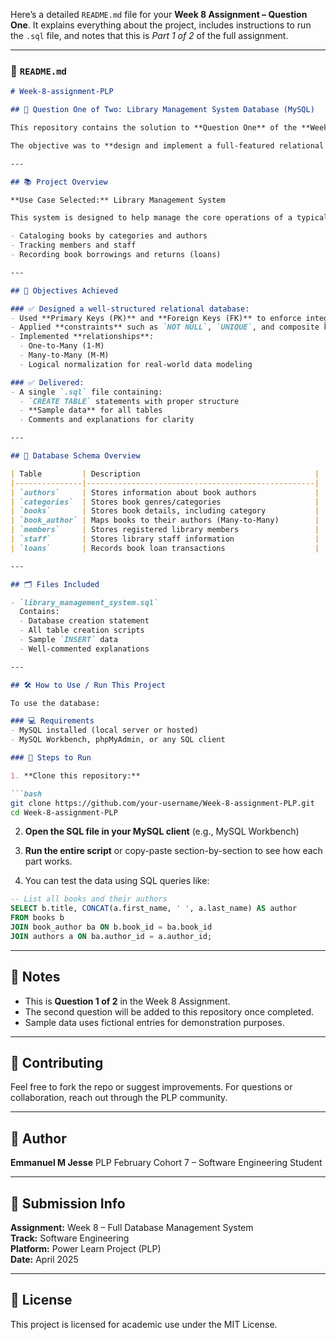 Here’s a detailed `README.md` file for your **Week 8 Assignment – Question One**. It explains everything about the project, includes instructions to run the `.sql` file, and notes that this is *Part 1 of 2* of the full assignment.

---

### 📄 `README.md`

```markdown
# Week-8-assignment-PLP

## 📘 Question One of Two: Library Management System Database (MySQL)

This repository contains the solution to **Question One** of the **Week 8 Assignment** for the Power Learn Project (PLP) Software Engineering track.

The objective was to **design and implement a full-featured relational database system using only MySQL**, based on a real-world use case.

---

## 📚 Project Overview

**Use Case Selected:** Library Management System

This system is designed to help manage the core operations of a typical library, including:

- Cataloging books by categories and authors
- Tracking members and staff
- Recording book borrowings and returns (loans)

---

## 🎯 Objectives Achieved

### ✅ Designed a well-structured relational database:
- Used **Primary Keys (PK)** and **Foreign Keys (FK)** to enforce integrity.
- Applied **constraints** such as `NOT NULL`, `UNIQUE`, and composite keys.
- Implemented **relationships**:
  - One-to-Many (1-M)
  - Many-to-Many (M-M)
  - Logical normalization for real-world data modeling

### ✅ Delivered:
- A single `.sql` file containing:
  - `CREATE TABLE` statements with proper structure
  - **Sample data** for all tables
  - Comments and explanations for clarity

---

## 🧱 Database Schema Overview

| Table         | Description                                       |
|---------------|---------------------------------------------------|
| `authors`     | Stores information about book authors             |
| `categories`  | Stores book genres/categories                     |
| `books`       | Stores book details, including category           |
| `book_author` | Maps books to their authors (Many-to-Many)        |
| `members`     | Stores registered library members                 |
| `staff`       | Stores library staff information                  |
| `loans`       | Records book loan transactions                    |

---

## 🗂️ Files Included

- `library_management_system.sql`  
  Contains:
  - Database creation statement
  - All table creation scripts
  - Sample `INSERT` data
  - Well-commented explanations

---

## 🛠️ How to Use / Run This Project

To use the database:

### 💻 Requirements
- MySQL installed (local server or hosted)
- MySQL Workbench, phpMyAdmin, or any SQL client

### 🧪 Steps to Run

1. **Clone this repository:**

```bash
git clone https://github.com/your-username/Week-8-assignment-PLP.git
cd Week-8-assignment-PLP
```

2. **Open the SQL file in your MySQL client** (e.g., MySQL Workbench)

3. **Run the entire script** or copy-paste section-by-section to see how each part works.

4. You can test the data using SQL queries like:

```sql
-- List all books and their authors
SELECT b.title, CONCAT(a.first_name, ' ', a.last_name) AS author
FROM books b
JOIN book_author ba ON b.book_id = ba.book_id
JOIN authors a ON ba.author_id = a.author_id;
```

---

## 📌 Notes

- This is **Question 1 of 2** in the Week 8 Assignment.
- The second question will be added to this repository once completed.
- Sample data uses fictional entries for demonstration purposes.

---

## 🤝 Contributing

Feel free to fork the repo or suggest improvements. For questions or collaboration, reach out through the PLP community.

---

## 🧠 Author

**Emmanuel M Jesse**
PLP February Cohort 7 – Software Engineering Student

---

## 📅 Submission Info

**Assignment:** Week 8 – Full Database Management System  
**Track:** Software Engineering  
**Platform:** Power Learn Project (PLP)  
**Date:** April 2025

---

## 🔗 License

This project is licensed for academic use under the MIT License.
